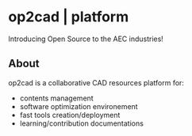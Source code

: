 # op2cad | platform
Introducing Open Source to the AEC industries!

## About

op2cad is a collaborative CAD resources platform for:

- contents management
- software optimization environement 
- fast tools creation/deployment
- learning/contribution documentations
